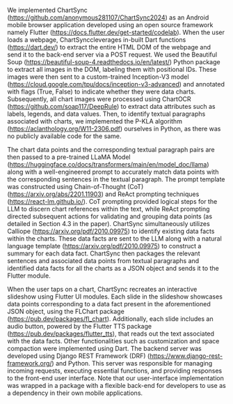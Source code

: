 We implemented ChartSync (https://github.com/anonymous281107/ChartSync2024) as an Android mobile browser application developed using an open source framework namely Flutter (https://docs.flutter.dev/get-started/codelab). 
When the user loads a webpage,  ChartSynccleverages in-built Dart functions (https://dart.dev/) to extract the entire HTML DOM of the webpage and send it to the back-end server via a POST request. We used the Beautiful Soup (https://beautiful-soup-4.readthedocs.io/en/latest/) Python package to extract all images in the DOM, labeling them with positional IDs. These images were then sent to a custom-trained Inception-V3 model (https://cloud.google.com/tpu/docs/inception-v3-advanced) and annotated with flags (True, False) to indicate whether they were data charts. Subsequently, all chart images were processed using ChartOCR (https://github.com/soap117/DeepRule) to extract data attributes such as labels, legends, and data values. Then, to identify textual paragraphs associated with charts, we implemented the P-KLA algorithm (https://aclanthology.org/W11-2306.pdf) ourselves in Python, as there was no publicly available code for the same. 
 
The chart data points and the corresponding textual paragraph pairs are then passed to a pre-trained LLaMA Model  (https://huggingface.co/docs/transformers/main/en/model_doc/llama) along with a well-engineered prompt to accurately match data points with the corresponding sentences in the textual paragraph. The prompt template was constructed using Chain-of-Thought (CoT) (https://arxiv.org/abs/2201.11903) and ReAct prompting techniques (https://react-lm.github.io/). CoT prompting provided logical steps for the LLM to discern chart references within the text, while ReAct prompting directed subsequent actions for validating and grouping data points (as detailed in Section 4.3 in the paper). ChartSync simultaneously utilizes Calliope  (https://arxiv.org/pdf/2010.09975) to identify existing data facts within the charts. These data facts are sent to the LLM along with a natural language template (https://arxiv.org/pdf/2010.09975) to construct a summary for each data fact. ChartSync then packages the relevant sentences and associated data points from textual paragraphs and identified data facts for all the charts as a JSON object and sends it to the Flutter module.
 
When the user taps on a chart, ChartSync recreates an interactive slideshow using Flutter UI modules. Each slide in the slideshow showcases data points corresponding to a data fact present in the aforementioned JSON object, using the FLChart package  (https://pub.dev/packages/fl_chart). Additionally, each slide includes an audio button, powered by the Flutter TTS package (https://pub.dev/packages/flutter_tts), that reads out the text associated with the data facts. Other functionalities such as customization and space compaction were implemented using Dart. The backend server was developed using Django REST Framework (DRF) (https://www.django-rest-framework.org/) and Python. This server was responsible for managing incoming requests, executing essential functions, and providing responses to the front-end user interface. Note that our user-interface implementation was wrapped in a package with a flexible back-end for developers to use as a dependency in their own mobile applications. 
